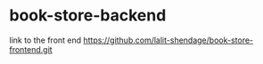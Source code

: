 # book-store-backend
link to the front end 
https://github.com/lalit-shendage/book-store-frontend.git
